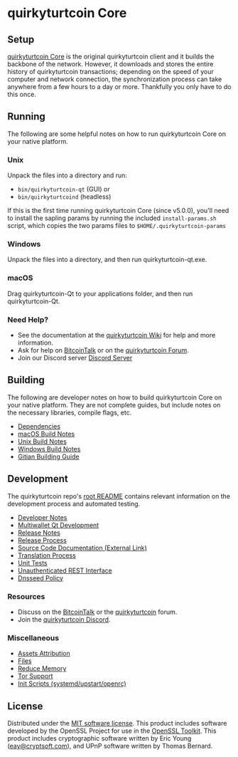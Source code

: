 quirkyturtcoin Core
=============

Setup
---------------------
[quirkyturtcoin Core](http://quirkyturtcoin.org/wallet) is the original quirkyturtcoin client and it builds the backbone of the network. However, it downloads and stores the entire history of quirkyturtcoin transactions; depending on the speed of your computer and network connection, the synchronization process can take anywhere from a few hours to a day or more. Thankfully you only have to do this once.

Running
---------------------
The following are some helpful notes on how to run quirkyturtcoin Core on your native platform.

### Unix

Unpack the files into a directory and run:

- `bin/quirkyturtcoin-qt` (GUI) or
- `bin/quirkyturtcoind` (headless)

If this is the first time running quirkyturtcoin Core (since v5.0.0), you'll need to install the sapling params by running the included `install-params.sh` script, which copies the two params files to `$HOME/.quirkyturtcoin-params`

### Windows

Unpack the files into a directory, and then run quirkyturtcoin-qt.exe.

### macOS

Drag quirkyturtcoin-Qt to your applications folder, and then run quirkyturtcoin-Qt.

### Need Help?

* See the documentation at the [quirkyturtcoin Wiki](https://github.com/quirkyturtcoin-Project/quirkyturtcoin/wiki)
for help and more information.
* Ask for help on [BitcoinTalk](https://bitcointalk.org/index.php?topic=1262920.0) or on the [quirkyturtcoin Forum](http://forum.quirkyturtcoin.org/).
* Join our Discord server [Discord Server](https://discord.quirkyturtcoin.org)

Building
---------------------
The following are developer notes on how to build quirkyturtcoin Core on your native platform. They are not complete guides, but include notes on the necessary libraries, compile flags, etc.

- [Dependencies](dependencies.md)
- [macOS Build Notes](build-osx.md)
- [Unix Build Notes](build-unix.md)
- [Windows Build Notes](build-windows.md)
- [Gitian Building Guide](gitian-building.md)

Development
---------------------
The quirkyturtcoin repo's [root README](/README.md) contains relevant information on the development process and automated testing.

- [Developer Notes](developer-notes.md)
- [Multiwallet Qt Development](multiwallet-qt.md)
- [Release Notes](release-notes.md)
- [Release Process](release-process.md)
- [Source Code Documentation (External Link)](https://www.fuzzbawls.pw/quirkyturtcoin/doxygen/)
- [Translation Process](translation_process.md)
- [Unit Tests](unit-tests.md)
- [Unauthenticated REST Interface](REST-interface.md)
- [Dnsseed Policy](dnsseed-policy.md)

### Resources
* Discuss on the [BitcoinTalk](https://bitcointalk.org/index.php?topic=1262920.0) or the [quirkyturtcoin](http://forum.quirkyturtcoin.org/) forum.
* Join the [quirkyturtcoin Discord](https://discord.quirkyturtcoin.org).

### Miscellaneous
- [Assets Attribution](assets-attribution.md)
- [Files](files.md)
- [Reduce Memory](reduce-memory.md)
- [Tor Support](tor.md)
- [Init Scripts (systemd/upstart/openrc)](init.md)

License
---------------------
Distributed under the [MIT software license](/COPYING).
This product includes software developed by the OpenSSL Project for use in the [OpenSSL Toolkit](https://www.openssl.org/). This product includes
cryptographic software written by Eric Young ([eay@cryptsoft.com](mailto:eay@cryptsoft.com)), and UPnP software written by Thomas Bernard.
